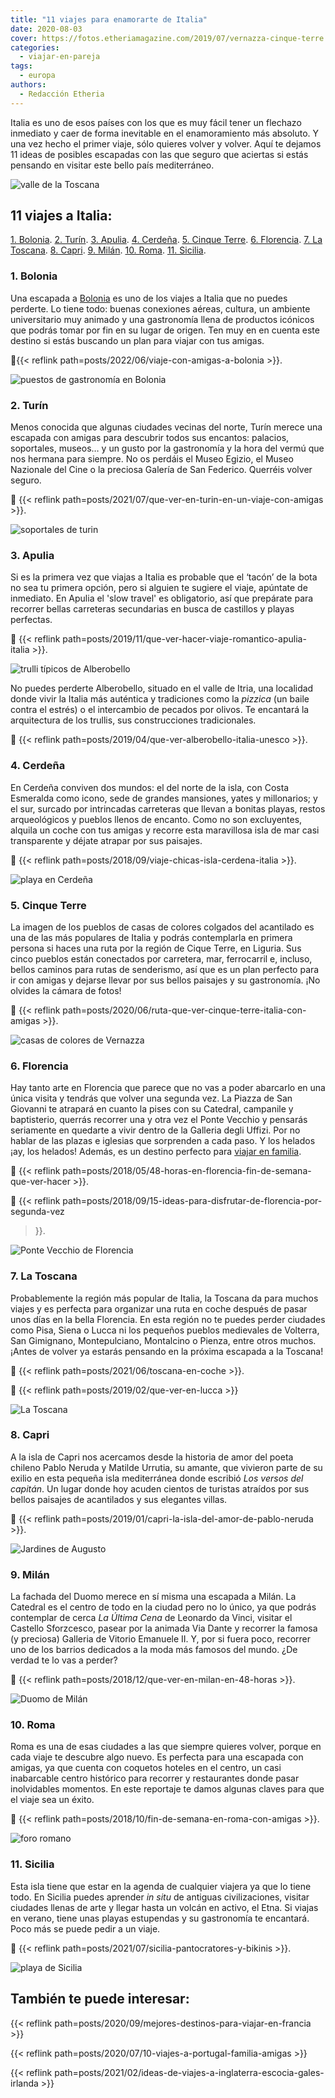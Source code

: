 ```yaml
---
title: "11 viajes para enamorarte de Italia"
date: 2020-08-03
cover: https://fotos.etheriamagazine.com/2019/07/vernazza-cinque-terre.jpg
categories: 
  - viajar-en-pareja
tags: 
  - europa
authors: 
  - Redacción Etheria
---
```


Italia es uno de esos países con los que es muy fácil tener un flechazo inmediato y caer de forma inevitable en el enamoramiento más absoluto. Y una vez hecho el primer viaje, sólo quieres volver y volver. Aquí te dejamos 11 ideas de posibles escapadas con las que seguro que aciertas si estás pensando en visitar este bello país mediterráneo.

![valle de la Toscana](https://fotos.etheriamagazine.com/2020/03/Paisajes-valle-Orcia.jpg "Valle de Orcia (Italia). © Luca Micheli")

## 11 viajes a Italia:

[1\. Bolonia](#Bolonia). [2. Turín](#Turín). [3\. Apulia](#Apulia). [4\. 
Cerdeña](#Cerdeña). [5\. Cinque Terre](#Cinque-Terre). [6\. Florencia](#Florencia). [7\. 
La Toscana](#Toscana). [8\. Capri](#Capri). [9\. Milán](#Milán). [10\. Roma](#Roma). 
[11\. Sicilia](#Sicilia). 

### 1\. Bolonia

Una escapada a [Bolonia](https://www.bolognawelcome.com/es) es uno de los viajes a 
Italia que no puedes perderte. Lo tiene todo: buenas conexiones aéreas, cultura, un 
ambiente universitario muy animado y una gastronomía llena de productos icónicos que 
podrás tomar por fin en su lugar de origen. Ten muy en en cuenta este destino si estás 
buscando un plan para viajar con tus amigas. 

📍{{< reflink path=posts/2022/06/viaje-con-amigas-a-bolonia >}}. 

![puestos de gastronomía en Bolonia](https://fotos.etheriamagazine.com/2022/06/Quadrilatero-Bolonia.jpg "Cuadrilátero de Bolonia. © Bologna Welcome")

### 2\. Turín

Menos conocida que algunas ciudades vecinas del norte, Turín merece una escapada con 
amigas para descubrir todos sus encantos: palacios, soportales, museos… y un gusto por 
la gastronomía y la hora del vermú que nos hermana para siempre. No os perdáis el Museo 
Egizio, el Museo Nazionale del Cine o la preciosa Galería de San Federico. Querréis 
volver seguro. 

📍 {{< reflink path=posts/2021/07/que-ver-en-turin-en-un-viaje-con-amigas >}}. 

![soportales de turin](https://fotos.etheriamagazine.com/2019/12/viaje-mujeres-turin-soportales.jpg "Pequeños puestos de librerías bajo los soportales turineses. ©KR")

### 3\. Apulia

Si es la primera vez que viajas a Italia es probable que el ‘tacón’ de la bota no sea tu 
primera opción, pero si alguien te sugiere el viaje, apúntate de inmediato. En Apulia el 
'slow travel' es obligatorio, así que prepárate para recorrer bellas carreteras 
secundarias en busca de castillos y playas perfectas. 

📍 {{< reflink path=posts/2019/11/que-ver-hacer-viaje-romantico-apulia-italia >}}. 

![trulli típicos de Alberobello](https://fotos.etheriamagazine.com/2019/04/que-ver-Alberobello-trulis.jpg "Alberobello está situado en la región de Apulia. © Menchu Redondo")

No puedes perderte Alberobello, situado en el valle de Itria, una localidad donde vivir 
la Italia más auténtica y tradiciones como la _pizzica_ (un baile contra el estrés) o el 
intercambio de pecados por olivos. Te encantará la arquitectura de los trullis, sus 
construcciones tradicionales. 

📍 {{< reflink path=posts/2019/04/que-ver-alberobello-italia-unesco >}}. 

### 4\. Cerdeña

En Cerdeña conviven dos mundos: el del norte de la isla, con Costa Esmeralda como icono, 
sede de grandes mansiones, yates y millonarios; y el sur, surcado por intrincadas 
carreteras que llevan a bonitas playas, restos arqueológicos y pueblos llenos de 
encanto. Como no son excluyentes, alquila un coche con tus amigas y recorre esta 
maravillosa isla de mar casi transparente y déjate atrapar por sus paisajes. 

📍 {{< reflink path=posts/2018/09/viaje-chicas-isla-cerdena-italia >}}. 

![playa en Cerdeña](https://fotos.etheriamagazine.com/2018/09/viaje-La-Pelosa-Stintino-Sardegna.jpg "La Pelosa en Stintino (Cerdeña).")

### 5\. Cinque Terre

La imagen de los pueblos de casas de colores colgados del acantilado es una de las más 
populares de Italia y podrás contemplarla en primera persona si haces una ruta por la 
región de Cique Terre, en Liguria. Sus cinco pueblos están conectados por carretera, 
mar, ferrocarril e, incluso, bellos caminos para rutas de senderismo, así que es un plan 
perfecto para ir con amigas y dejarse llevar por sus bellos paisajes y su gastronomía. 
¡No olvides la cámara de fotos! 

📍 {{< reflink path=posts/2020/06/ruta-que-ver-cinque-terre-italia-con-amigas >}}. 

![casas de colores de Vernazza](https://fotos.etheriamagazine.com/2019/07/vernazza-cinque-terre.jpg "Vernazza, en Cinque Terre, con su fortificación medieval.")

### 6\. Florencia

Hay tanto arte en Florencia que parece que no vas a poder abarcarlo en una única visita 
y tendrás que volver una segunda vez. La Piazza de San Giovanni te atrapará en cuanto la 
pises con su Catedral, campanile y baptisterio, querrás recorrer una y otra vez el Ponte 
Vecchio y pensarás seriamente en quedarte a vivir dentro de la Galleria degli Uffizi. 
Por no hablar de las plazas e iglesias que sorprenden a cada paso. Y los helados ¡ay, 
los helados! Además, es un destino perfecto para [viajar en 
familia](http://etheriamagazine.com/2018/05/17/10-imprescindibles-para-disfrutar-florencia-con-ninos/). 

📍 {{< reflink path=posts/2018/05/48-horas-en-florencia-fin-de-semana-que-ver-hacer >}}. 

📍 {{< reflink path=posts/2018/09/15-ideas-para-disfrutar-de-florencia-por-segunda-vez 
>}}. 

![Ponte Vecchio de Florencia](https://fotos.etheriamagazine.com/2018/05/TOSCANA-FLORENCIA-PONTE-VECCHIO-6.jpg "El Ponte Vecchio en Florencia.")

### 7\. La Toscana

Probablemente la región más popular de Italia, la Toscana da para muchos viajes y es 
perfecta para organizar una ruta en coche después de pasar unos días en la bella 
Florencia. En esta región no te puedes perder ciudades como Pisa, Siena o Lucca ni los 
pequeños pueblos medievales de Volterra, San Gimignano, Montepulciano, Montalcino o 
Pienza, entre otros muchos. ¡Antes de volver ya estarás pensando en la próxima escapada 
a la Toscana! 

📍 {{< reflink path=posts/2021/06/toscana-en-coche >}}. 

📍 {{< reflink path=posts/2019/02/que-ver-en-lucca >}} 

![La Toscana](https://fotos.etheriamagazine.com/2018/05/TOSCANA-PAISAJE.jpg "Paisaje de la Toscana.")

### 8\. Capri

A la isla de Capri nos acercamos desde la historia de amor del poeta chileno Pablo 
Neruda y Matilde Urrutia, su amante, que vivieron parte de su exilio en esta pequeña 
isla mediterránea donde escribió _Los versos del capitán_. Un lugar donde hoy acuden 
cientos de turistas atraídos por sus bellos paisajes de acantilados y sus elegantes 
villas. 

📍 {{< reflink path=posts/2019/01/capri-la-isla-del-amor-de-pablo-neruda >}}. 

![Jardines de Augusto](https://fotos.etheriamagazine.com/2019/01/neruda-capri-5.jpg "Jardines de Augusto, en Capri. © Gary Along")

### 9\. Milán

La fachada del Duomo merece en sí misma una escapada a Milán. La Catedral es el centro 
de todo en la ciudad pero no lo único, ya que podrás contemplar de cerca _La Última 
Cena_ de Leonardo da Vinci, visitar el Castello Sforzcesco, pasear por la animada Via 
Dante y recorrer la famosa (y preciosa) Galleria de Vitorio Emanuele II. Y, por si fuera 
poco, recorrer uno de los barrios dedicados a la moda más famosos del mundo. ¿De verdad 
te lo vas a perder? 

📍 {{< reflink path=posts/2018/12/que-ver-en-milan-en-48-horas >}}. 

![Duomo de Milán](https://fotos.etheriamagazine.com/2018/12/Milan-duomo-fachada.jpg "Fachada del Duomo de Milán.")

### 10\. Roma

Roma es una de esas ciudades a las que siempre quieres volver, porque en cada viaje te 
descubre algo nuevo. Es perfecta para una escapada con amigas, ya que cuenta con 
coquetos hoteles en el centro, un casi inabarcable centro histórico para recorrer y 
restaurantes donde pasar inolvidables momentos. En este reportaje te damos algunas 
claves para que el viaje sea un éxito. 

📍 {{< reflink path=posts/2018/10/fin-de-semana-en-roma-con-amigas >}}. 

![foro romano](https://fotos.etheriamagazine.com/2018/10/Roma-con-amigas-foro-romano.jpg "El Foro romano es una visita imprescindible en Roma.")

### 11\. Sicilia

Esta isla tiene que estar en la agenda de cualquier viajera ya que lo tiene todo. En 
Sicilia puedes aprender _in situ_ de antiguas civilizaciones, visitar ciudades llenas de 
arte y llegar hasta un volcán en activo, el Etna. Si viajas en verano, tiene unas playas 
estupendas y su gastronomía te encantará. Poco más se puede pedir a un viaje. 

📍 {{< reflink path=posts/2021/07/sicilia-pantocratores-y-bikinis >}}. 

![playa de Sicilia](https://fotos.etheriamagazine.com/2018/07/Palaya-de-Cefalu-mujeres-viaje-sicilia.jpg "Playa de Cefalú (Sicilia).")

## También te puede interesar:

{{< reflink path=posts/2020/09/mejores-destinos-para-viajar-en-francia >}} 

{{< reflink path=posts/2020/07/10-viajes-a-portugal-familia-amigas >}} 

{{< reflink path=posts/2021/02/ideas-de-viajes-a-inglaterra-escocia-gales-irlanda >}}
